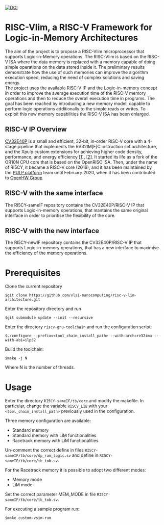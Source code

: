 [![DOI](https://zenodo.org/badge/469124769.svg)](https://zenodo.org/badge/latestdoi/469124769)

# RISC-Vlim, a RISC-V Framework for Logic-in-Memory Architectures

The aim of the project is to propose a RISC-Vlim microprocessor that supports Logic-in-Memory operations. The RISC-Vlim is based on the RISC-V ISA where the data memory is replaced with a memory capable of doing simple operations on the data stored inside it. The preliminary results demonstrate how the use of such memories can improve the algorithm execution speed, reducing the need of complex solutions and saving energy.\
The project uses the available RISC-V IP and the Logic-in-memory concept in order to improve the average execution time of the RISC-V memory operations and then to reduce the overall execution time in programs.
The goal has been reached by introducing a new memory model, capable to perform logic operations additionally to the simple reads or writes. To exploit this new memory capabilities the RISC-V ISA has been enlarged.

## RISC-V IP Overview
[CV32E40P](https://github.com/openhwgroup/cv32e40p) is a small and efficient, 32-bit, in-order RISC-V core with a 4-stage pipeline that implements
the RV32IM\[F\]C instruction set architecture, and the Xpulp custom extensions for achieving
higher code density, performance, and energy efficiency \[[1](https://doi.org/10.1109/TVLSI.2017.2654506)\], \[[2](https://doi.org/10.1109/PATMOS.2017.8106976)\].
It started its life as a fork of the OR10N CPU core that is based on the OpenRISC ISA.
Then, under the name of RI5CY, it became a RISC-V core (2016), and it has been maintained
by the [PULP platform](https://www.pulp-platform.org/) team until February 2020,
when it has been contributed to [OpenHW Group](https://www.openhwgroup.org/).

## RISC-V with the same interface
The RI5CY-sameIF repository contains the CV32E40P/RISC-V IP that supports Logic-in-memory operations, that mantains the same original interface in order to prioritise the flexibility of the core.

## RISC-V with the new interface
The RI5CY-newIF repository contains the CV32E40P/RISC-V IP that supports Logic-in-memory operations, that has a new interface to maximise the efficiency of the memory operations.


# Prerequisites
Clone the current repository

    $git clone https://github.com/vlsi-nanocomputing/risc-v-lim-architecture.git

Enter the repository directory and run

    $git submodule update --init --recursive

Enter the directory `riscv-gnu-toolchain` and run the configuration script:

    $./configure --prefix=<tool_chain_install_path> --with-arch=rv32ima --with-abi=ilp32

Build the toolchain:

    $make -j N

Where N is the number of threads.

# Usage
Enter the directory `RI5CY-sameIF/tb/core` and modify the makefile. In particular, change the variable `RISCV_LIB` with your `<tool_chain_install_path>` previously used in the configuration.

Three memory configuration are available:
- Standard memory
- Standard memory with LiM functionalities
- Racetrack memory with LiM functionalities

Un-comment the correct define in files `RI5CY-sameIF/tb/core/dp_ram_logic.sv` and define in `RI5CY-sameIF/tb/core/tb_tob.sv`.

For the Racetrack memory it is possible to adopt two different modes:
- Memory mode
- LiM mode

Set the correct parameter MEM_MODE in file `RI5CY-sameIF/tb/core/tb_tob.sv`.

For executing a sample program run:

    $make custom-vsim-run





